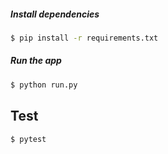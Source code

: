 

##### Install dependencies
```bash
$ pip install -r requirements.txt
```

##### Run the app
```bash
$ python run.py
```

## Test

```bash
$ pytest
```
